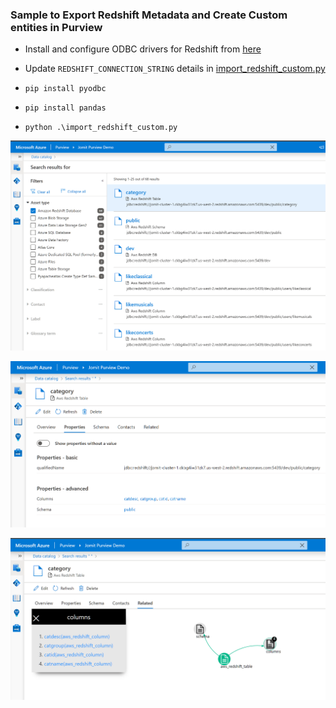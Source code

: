 ### Sample to Export Redshift Metadata and Create Custom entities in Purview

- Install and configure ODBC drivers for Redshift from [here](https://docs.aws.amazon.com/redshift/latest/mgmt/configure-odbc-connection.html)

- Update `REDSHIFT_CONNECTION_STRING` details in [import_redshift_custom.py](import_redshift_custom.py)

- `pip install pyodbc`
- `pip install pandas`

- `python .\import_redshift_custom.py` 



![search](search-img-1.png)

![search](search-img-2.png)

![search](search-img-3.png)